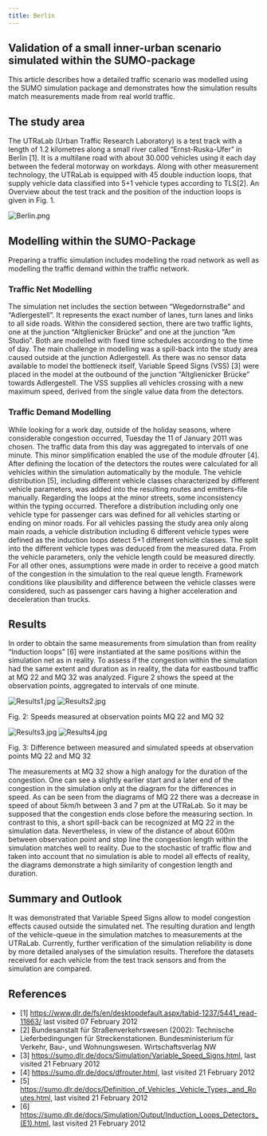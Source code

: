 ```yaml
---
title: Berlin
---
```


## Validation of a small inner-urban scenario simulated within the SUMO-package

This article describes how a detailed traffic scenario was modelled
using the SUMO simulation package and demonstrates how the simulation
results match measurements made from real world traffic.

## The study area

The UTRaLab (Urban Traffic Research Laboratory) is a test track with a
length of 1.2 kilometres along a small river called “Ernst-Ruska-Ufer”
in Berlin \[1\]. It is a multilane road with about 30.000 vehicles
using it each day between the federal motorway on workdays. Along with other
measurement technology, the UTRaLab is equipped with 45 double induction
loops, that supply vehicle data classified into 5+1 vehicle types
according to TLS\[2\]. An Overview about the test track and the position
of the induction loops is given in Fig. 1.

![Berlin.png](../../images/Berlin.png)

## Modelling within the SUMO-Package

Preparing a traffic simulation includes modelling the road network as
well as modelling the traffic demand within the traffic network.

### Traffic Net Modelling

The simulation net includes the section between
“Wegedornstraße” and “Adlergestell”. It represents the exact number of
lanes, turn lanes and links to all side roads. Within the considered
section, there are two traffic lights, one at the junction “Altglienicker
Brücke” and one at the junction “Am Studio”. Both are modelled with
fixed time schedules according to the time of day. The main
challenge in modelling was a spill-back into the study area caused
outside at the junction Adlergestell. As there was no sensor data
available to model the bottleneck itself, Variable Speed Signs (VSS)
\[3\] were placed in the model at the outbound of the junction
“Altglienicker Brücke” towards Adlergestell. The VSS supplies all
vehicles crossing with a new maximum speed, derived from the single
value data from the detectors.

### Traffic Demand Modelling

While looking for a work day, outside of the holiday seasons, where considerable congestion occurred, Tuesday the 11 of January 2011 was chosen. The traffic data from this day
was aggregated to intervals of one minute. This minor simplification
enabled the use of the module dfrouter \[4\]. After defining the
location of the detectors the routes were calculated for all vehicles
within the simulation automatically by the module. The vehicle
distribution \[5\], including different vehicle classes characterized by
different vehicle parameters, was added into the resulting routes and emitters-file manually. Regarding the loops at the minor streets, some inconsistency within the typing occurred. Therefore a distribution including only one vehicle type for passenger cars was defined for all
vehicles starting or ending on minor roads. For all vehicles passing the
study area only along main roads, a vehicle distribution including 6
different vehicle types were defined as the induction loops detect 5+1
different vehicle classes. The split into the different vehicle types was deduced from the measured data. From the vehicle parameters, only the vehicle length could be measured directly. For all other ones, assumptions were made in order to receive a good match of the congestion in the
simulation to the real queue length. Framework conditions like
plausibility and difference between the vehicle classes were considered, such as passenger cars having a higher acceleration and deceleration
than trucks.

## Results

In order to obtain the same measurements from simulation than from
reality “Induction loops” \[6\] were instantiated at the same positions
within the simulation net as in reality. To assess if the congestion within the simulation had the same extent and duration as in reality, the data for eastbound traffic at MQ 22 and MQ 32 was analyzed. Figure 2
shows the speed at the observation points, aggregated to intervals of
one minute.

![Results1.jpg](../../images/Results1.jpg)
![Results2.jpg](../../images/Results2.jpg)

Fig. 2: Speeds measured at observation points MQ 22 and MQ 32

![Results3.jpg](../../images/Results3.jpg)
![Results4.jpg](../../images/Results4.jpg)

Fig. 3: Difference between measured and simulated speeds at observation
points MQ 22 and MQ 32

The measurements at MQ 32 show a high analogy for the duration of the
congestion. One can see a slightly earlier start and a later end of the
congestion in the simulation only at the diagram for the differences in
speed. As can be seen from the diagrams of MQ 22 there was a decrease in
speed of about 5km/h between 3 and 7 pm at the UTRaLab. So it may be
supposed that the congestion ends close before the measuring section. In
contrast to this, a short spill-back can be recognized at MQ 22 in the
simulation data. Nevertheless, in view of the distance of about 600m
between observation point and stop line the congestion length within the
simulation matches well to reality. Due to the stochastic of traffic
flow and taken into account that no simulation is able to model all
effects of reality, the diagrams demonstrate a high similarity of
congestion length and duration.

## Summary and Outlook

It was demonstrated that Variable Speed Signs allow to model congestion
effects caused outside the simulated net. The resulting duration and
length of the vehicle-queue in the simulation matches to measurements at
the UTRaLab. Currently, further verification of the simulation
reliability is done by more detailed analyses of the simulation results.
Therefore the datasets received for each vehicle from the test track
sensors and from the simulation are compared.

## References

- \[1\]
  <https://www.dlr.de/fs/en/desktopdefault.aspx/tabid-1237/5441_read-11863/>
  last visited 07 February 2012
- \[2\] Bundesanstalt für Straßenverkehrswesen (2002): Technische
  Lieferbedingungen für Streckenstationen. Bundesministerium für
  Verkehr, Bau-, und Wohnungswesen. Wirtschaftsverlag NW
- \[3\]
  <https://sumo.dlr.de/docs/Simulation/Variable_Speed_Signs.html>,
  last visited 21 February 2012
- \[4\]
  <https://sumo.dlr.de/docs/dfrouter.html>,
  last visited 21 February 2012
- \[5\]
  <https://sumo.dlr.de/docs/Definition_of_Vehicles,_Vehicle_Types,_and_Routes.html>,
  last visited 21 February 2012
- \[6\]
  <https://sumo.dlr.de/docs/Simulation/Output/Induction_Loops_Detectors_(E1).html>,
  last visited 21 February 2012
